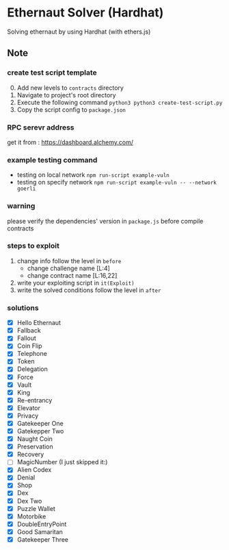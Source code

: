 # Ethernaut Solver (Hardhat)
Solving ethernaut by using Hardhat (with ethers.js)

## Note
### create test script template
0. Add new levels to `contracts` directory
1. Navigate to project's root directory 
2. Execute the following command
    `python3 python3 create-test-script.py`
3. Copy the script config to `package.json`

### RPC serevr address
get it from : https://dashboard.alchemy.com/ 

### example testing command
- testing on local network
    `npm run-script example-vuln`
- testing on specify network
     `npm run-script example-vuln -- --network goerli`
### warning
please verify the dependencies' version in `package.js` before compile contracts

### steps to exploit
1. change info follow the level in `before`
    - change challenge name [L:4]
    - change contract name [L:16,22]
3. write your exploiting script in `it(Exploit)`
4. write the solved conditions follow the level in `after` 

### solutions
- [x]  Hello Ethernaut
- [x]  Fallback
- [x]  Fallout
- [x]  Coin Flip
- [x]  Telephone
- [x]  Token
- [x]  Delegation
- [x]  Force
- [x]  Vault
- [x]  King
- [x]  Re-entrancy
- [x]  Elevator
- [x]  Privacy
- [x]  Gatekeeper One
- [x]  Gatekepper Two
- [x]  Naught Coin
- [x]  Preservation
- [x]  Recovery
- [ ]  MagicNumber (I just skipped it:)
- [x]  Alien Codex
- [x]  Denial
- [x]  Shop
- [x]  Dex
- [x]  Dex Two
- [x]  Puzzle Wallet
- [x]  Motorbike
- [X]  DoubleEntryPoint
- [x]  Good Samaritan
- [x]  Gatekeeper Three